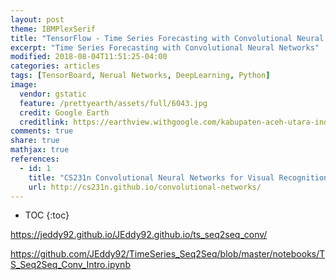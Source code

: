 ```yaml
---
layout: post
theme: IBMPlexSerif
title: "TensorFlow - Time Series Forecasting with Convolutional Neural Networks"
excerpt: "Time Series Forecasting with Convolutional Neural Networks"
modified: 2018-08-04T11:51:25-04:00
categories: articles
tags: [TensorBoard, Nerual Networks, DeepLearning, Python]
image:
  vendor: gstatic
  feature: /prettyearth/assets/full/6043.jpg
  credit: Google Earth
  creditlink: https://earthview.withgoogle.com/kabupaten-aceh-utara-indonesia-6043
comments: true
share: true
mathjax: true
references:
  - id: 1
    title: "CS231n Convolutional Neural Networks for Visual Recognition"
    url: http://cs231n.github.io/convolutional-networks/
---
```


* TOC
{:toc}

https://jeddy92.github.io/JEddy92.github.io/ts_seq2seq_conv/

https://github.com/JEddy92/TimeSeries_Seq2Seq/blob/master/notebooks/TS_Seq2Seq_Conv_Intro.ipynb
